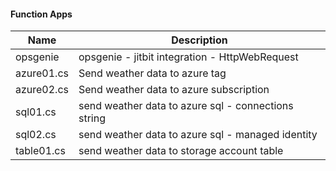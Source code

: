 #### Function Apps
| Name | Description |
| -----| ------------|
opsgenie | opsgenie - jitbit integration - HttpWebRequest
azure01.cs | Send weather data to azure tag
azure02.cs | Send weather data to azure subscription
sql01.cs | send weather data to azure sql - connections string
sql02.cs | send weather data to azure sql - managed identity
table01.cs | send weather data to storage account table
